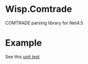 # Wisp.Comtrade
COMTRADE parsing library for Net4.5



# Example

See this [unit test](https://github.com/Esticonv/Wisp.Comtrade/blob/master/RecordWriterTest.cs)
